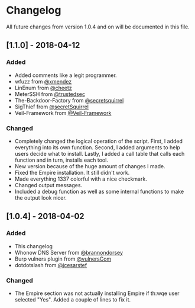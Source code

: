 # Changelog
All future changes from version 1.0.4 and on will be documented in this file.

## [1.1.0] - 2018-04-12
### Added
- Added comments like a legit programmer.
- wfuzz from [@xmendez](https://github.com/xmendez/wfuzz)
- LinEnum from [@cheetz](https://github.com/cheetz/LinEnum)
- MeterSSH from [@trustedsec](https://github.com/trustedsec/meterssh)
- The-Backdoor-Factory from [@secretsquirrel](https://github.com/secretsquirrel/the-backdoor-factory)
- SigThief from [@secretSquirrel](https://github.com/secretsquirrel/SigThief)
- Veil-Framework from [@Veil-Framework](https://github.com/Veil-Framework/Veil)

### Changed
- Completely changed the logical operation of the script. First, I added everything into its own function. Second, I added arguments to help users decide what to install. Lastly, I added a call table that calls each function and in turn, installs each tool.
- New version because of the huge amount of changes I made.
- Fixed the Empire installation. It still didn't work.
- Made everything 1337 colorful with a nice checkmark. 
- Changed output messages.
- Included a debug function as well as some internal functions to make the output look nicer.

## [1.0.4] - 2018-04-02
### Added
- This changelog
- Whonow DNS Server from [@brannondorsey](https://github.com/brannondorsey)
- Burp vulners plugin from [@vulnersCom](https://github.com/vulnersCom)
- dotdotslash from [@jcesarstef](https://github.com/jcesarstef)

### Changed
- The Empire section was not actually installing Empire if th:wqe user selected "Yes". Added a couple of lines to fix it.

